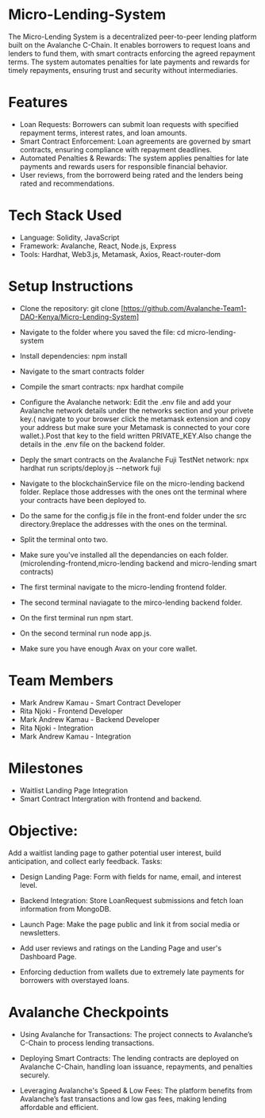 # Micro-Lending-System

The Micro-Lending System is a decentralized peer-to-peer lending platform built on the Avalanche C-Chain. 
It enables borrowers to request loans and lenders to fund them, with smart contracts enforcing the agreed repayment terms. 
The system automates penalties for late payments and rewards for timely repayments, ensuring trust and security without intermediaries.


# Features

* Loan Requests: Borrowers can submit loan requests with specified repayment terms, interest rates, and loan amounts.
* Smart Contract Enforcement: Loan agreements are governed by smart contracts, ensuring compliance with repayment deadlines.
* Automated Penalties & Rewards: The system applies penalties for late payments and rewards users for responsible financial behavior.
* User reviews, from the borrowerd being rated and the lenders being rated and recommendations.

# Tech Stack Used

* Language: Solidity, JavaScript
* Framework: Avalanche, React, Node.js, Express
* Tools: Hardhat, Web3.js, Metamask, Axios, React-router-dom


# Setup Instructions

* Clone the repository: git clone [https://github.com/Avalanche-Team1-DAO-Kenya/Micro-Lending-System]
* Navigate to the folder where you saved the file: cd micro-lending-system

* Install dependencies: npm install
* Navigate to the smart contracts folder
* Compile the smart contracts: npx hardhat compile

* Configure the Avalanche network: Edit the .env file and add your Avalanche network details under the networks section and your privete key.( navigate to your browser click the metamask extension and copy your address but make sure your Metamask is connected to your core wallet.).Post that key to the field written PRIVATE_KEY.Also change the details in the .env file on the backend folder.

* Deply the smart contracts on the Avalanche Fuji TestNet network: npx hardhat run scripts/deploy.js --network fuji
* Navigate to the blockchainService file on the micro-lending backend folder. Replace those addresses with the ones ont the terminal where your contracts have been deployed to.
* Do the same for the config.js file in the front-end folder under the src directory.9replace the addresses with the ones on the terminal.

* Split the terminal onto two.

* Make sure you've installed all the dependancies on each folder.(microlending-frontend,micro-lending backend and micro-lending smart contracts)

* The first terminal navigate to the micro-lending frontend folder.

* The second terminal naviagate to the mirco-lending backend folder.

* On the first terminal run npm start.

* On the second terminal run node app.js.

* Make sure you have enough Avax on your core wallet.

# Team Members

* Mark Andrew Kamau - Smart Contract Developer
* Rita Njoki - Frontend Developer
* Mark Andrew Kamau - Backend Developer
* Rita Njoki - Integration
* Mark Andrew Kamau - Integration


# Milestones

* Waitlist Landing Page Integration
* Smart Contract Intergration with frontend and backend.

# Objective:

Add a waitlist landing page to gather potential user interest, build anticipation, and collect early feedback.
Tasks:
* Design Landing Page: Form with fields for name, email, and interest level.

* Backend Integration: Store LoanRequest submissions and fetch loan information from MongoDB.

* Launch Page: Make the page public and link it from social media or newsletters.

* Add user reviews and ratings on the Landing Page and user's Dashboard Page.

* Enforcing deduction from wallets due to extremely late payments for borrowers with overstayed loans.


# Avalanche Checkpoints
*	Using Avalanche for Transactions: The project connects to Avalanche’s C-Chain to process lending transactions.

*	Deploying Smart Contracts: The lending contracts are deployed on Avalanche C-Chain, handling loan issuance, repayments, and penalties securely.

*	Leveraging Avalanche's Speed & Low Fees: The platform benefits from Avalanche’s fast transactions and low gas fees, making lending affordable and efficient.


